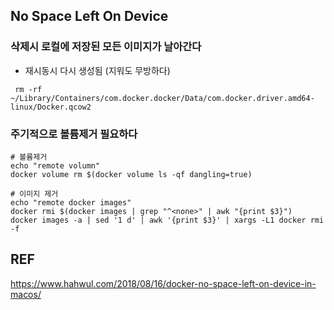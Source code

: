 ## No Space Left On Device

### 삭제시 로컬에 저장된 모든 이미지가 날아간다

- 재시동시 다시 생성됨 (지워도 무방하다)
```
 rm -rf ~/Library/Containers/com.docker.docker/Data/com.docker.driver.amd64-linux/Docker.qcow2
```

### 주기적으로 볼륨제거 필요하다

```
# 볼륨제거
echo "remote volumn"
docker volume rm $(docker volume ls -qf dangling=true)

# 이미지 제거
echo "remote docker images"
docker rmi $(docker images | grep "^<none>" | awk "{print $3}")
docker images -a | sed '1 d' | awk '{print $3}' | xargs -L1 docker rmi -f
```


## REF
https://www.hahwul.com/2018/08/16/docker-no-space-left-on-device-in-macos/